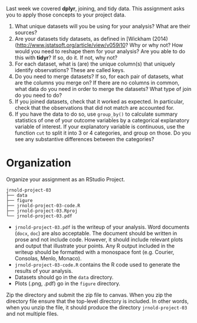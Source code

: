 <!--
.. title: Research Project Assignment 3
-->

Last week we covered **dplyr**, joining, and tidy data. This assignment asks you to apply those concepts to your project data.

1. What unique datasets will you be using for your analysis? What are their sources?
2. Are your datasets tidy datasets, as defined in [Wickham (2014)(http://www.jstatsoft.org/article/view/v059i10? Why or why not? How would you need to reshape them for your analysis? Are you able to do this with **tidyr**? If so, do it. If not, why not?
2. For each dataset, what is (are) the unique column(s) that uniquely identify observations? These are called keys. 
3. Do you need to merge datasets? If so, for each pair of datasets, what are the columns you merge on? If there are no columns in common, what data do you need in order to merge the datasets? What type of join do you need to do?
4. If you joined datasets, check that it worked as expected. In particular, check that the observations that did not match are accounted for.
5. If you have the data to do so, use `group_by()` to calculate summary statistics of one of your outcome variables by a categorical explanatory variable of interest. If your explanatory variable is continuous, use the function `cut` to split it into 3 or 4 categories, and group on those. Do you see any substantive differences between the categories? 


# Organization

Organize your assignment as an RStudio Project.

```
jrnold-project-03
├── data
├── figure
├── jrnold-project-03-code.R
├── jrnold-project-03.Rproj
└── jrnold-project-03.pdf
```

- `jrnold-project-03.pdf` is the writeup of your analysis. Word documents (`docx`, `doc`) are also acceptable. The document should be written in prose and not include code.  However, it should include relevant plots and output that illustrate your points.
Any R output included in the writeup should be formatted with a monospace font (e.g. Courier, Consolas, Menlo, Monaco).
- `jrnold-project-03-code.R` contains the R code used to generate the results of your analysis.
- Datasets should go in the `data` directory.
- Plots (.png, .pdf) go in the `figure` directory.

Zip the directory and submit the zip file to canvas.
When you zip the directory file ensure that the top-level directory is included.
In other words, when you unzip the file, it should produce the directory `jrnold-project-03` and not multiple files.
